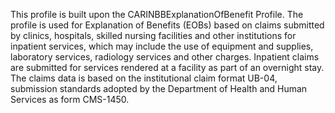 This profile is built upon the CARINBBExplanationOfBenefit Profile. The profile is used for Explanation of Benefits (EOBs) based on claims submitted by clinics, hospitals, skilled nursing facilities and other institutions for inpatient services, which may include the use of equipment and supplies, laboratory services, radiology services and other charges.  Inpatient claims are submitted for services rendered at a facility as part of an overnight stay. The claims data is based on the institutional claim format UB-04, submission standards adopted by the Department of Health and Human  Services as form CMS-1450.
